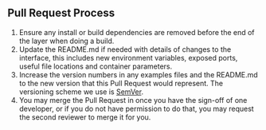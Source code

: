 ## Pull Request Process

1. Ensure any install or build dependencies are removed before the end of the layer when doing a build.
2. Update the README.md if needed with details of changes to the interface, this includes new environment variables, exposed ports, useful file locations and container parameters.
3. Increase the version numbers in any examples files and the README.md to the new version that this Pull Request would represent. The versioning scheme we use is [SemVer](http://semver.org/).
4. You may merge the Pull Request in once you have the sign-off of one developer, or if you do not have permission to do that, you may request the second reviewer to merge it for you.